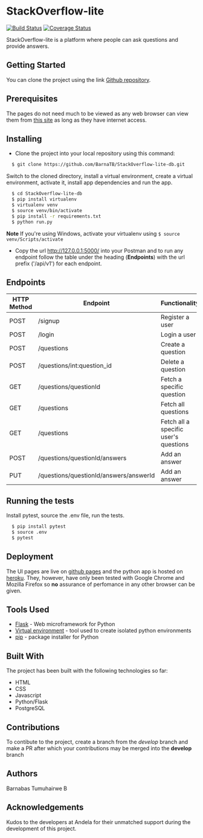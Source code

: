 # StackOverflow-lite

[![Build Status](https://travis-ci.org/BarnaTB/StackOverflow-lite-db.svg?branch=ft-api)](https://travis-ci.org/BarnaTB/StackOverflow-lite-db) [![Coverage Status](https://coveralls.io/repos/github/BarnaTB/StackOverflow-lite-db/badge.svg?branch=ft-api)](https://coveralls.io/github/BarnaTB/StackOverflow-lite-db?branch=ft-api)

StackOverflow-lite is a platform where people can ask questions and provide answers.

## Getting Started

You can clone the project using the link [Github repository](https://github.com/BarnaTB/StackOverflow-lite.git).

## Prerequisites

The pages do not need much to be viewed as any web browser can view them from [this site](https://barnatb.github.io/StackOverflow-lite/) as long as they have internet access.

## Installing

* Clone the project into your local repository using this command:

```sh
  $ git clone https://github.com/BarnaTB/StackOverflow-lite-db.git
  ```
  Switch to the cloned directory, install a virtual environment, create a virtual environment, activate it, install app dependencies and run the app.
  ```sh
    $ cd StackOverflow-lite-db
    $ pip install virtualenv
    $ virtualenv venv
    $ source venv/bin/activate
    $ pip install -r requirements.txt
    $ python run.py
```
**Note** If you're using Windows, activate your virtualenv using `` $ source venv/Scripts/activate ``
* Copy the url http://127.0.0.1:5000/ into your Postman and to run any endpoint follow the table under the heading (**Endpoints**) with the url prefix ('/api/v1') for each endpoint.

## Endpoints
HTTP Method | Endpoint | Functionality | Parameters | Protected
----------- | -------- | ------------- | ---------- | ---------
POST | /signup | Register a user| None | False
POST | /login | Login a user | None | False
POST | /questions | Create a question | None | True
POST | /questions/int:question_id | Delete a question | question_id | True
GET | /questions/questionId | Fetch a specific question | question_id | True
GET | /questions | Fetch all questions | None | True
GET | /questions | Fetch all a specific user's questions | None | True
POST | /questions/questionId/answers | Add an answer | question_id | True
PUT | /questions/questionId/answers/answerId | Add an answer | question_id, answer_id | True

## Running the tests

Install pytest, source the .env file, run the tests.
```sh
  $ pip install pytest
  $ source .env
  $ pytest
  ```

## Deployment

The UI pages are live on [github pages](https://barnatb.github.io/StackOverflow-lite/) and the python app is hosted on [heroku](https://stackoverflow-lite1.herokuapp.com/). They, however, have only been tested with Google Chrome and Mozilla Firefox so **no** assurance of perfomance in any other browser can be given.

## Tools Used

* [Flask](http://flask.pocoo.org/) - Web microframework for Python
* [Virtual environment](https://virtualenv.pypa.io/en/stable/) - tool used to create isolated python environments
* [pip](https://pip.pypa.io/en/stable/) - package installer for Python

## Built With

The project has been built with the following technologies so far:

* HTML
* CSS
* Javascript
* Python/Flask
* PostgreSQL

## Contributions

To contibute to the project, create a branch from the *develop* branch and make a PR after which your contributions may be merged into the **develop** branch

## Authors

Barnabas Tumuhairwe B

## Acknowledgements

Kudos to the developers at Andela for their unmatched support during the development of this project.

